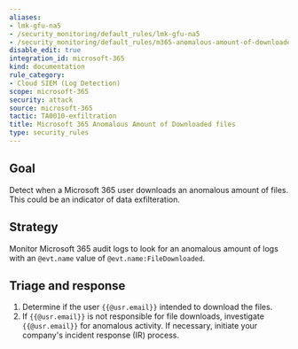 ```yaml
---
aliases:
- lmk-gfu-na5
- /security_monitoring/default_rules/lmk-gfu-na5
- /security_monitoring/default_rules/m365-anomalous-amount-of-downloaded-files
disable_edit: true
integration_id: microsoft-365
kind: documentation
rule_category:
- Cloud SIEM (Log Detection)
scope: microsoft-365
security: attack
source: microsoft-365
tactic: TA0010-exfiltration
title: Microsoft 365 Anomalous Amount of Downloaded files
type: security_rules
---
```


## Goal
Detect when a Microsoft 365 user downloads an anomalous amount of files. This could be an indicator of data exfilteration.

## Strategy
Monitor Microsoft 365 audit logs to look for an anomalous amount of logs with an `@evt.name` value of `@evt.name:FileDownloaded`.

## Triage and response
1. Determine if the user `{{@usr.email}}` intended to download the files.
2. If `{{@usr.email}}` is not responsible for file downloads, investigate `{{@usr.email}}` for anomalous activity. If necessary, initiate your company's incident response (IR) process.
